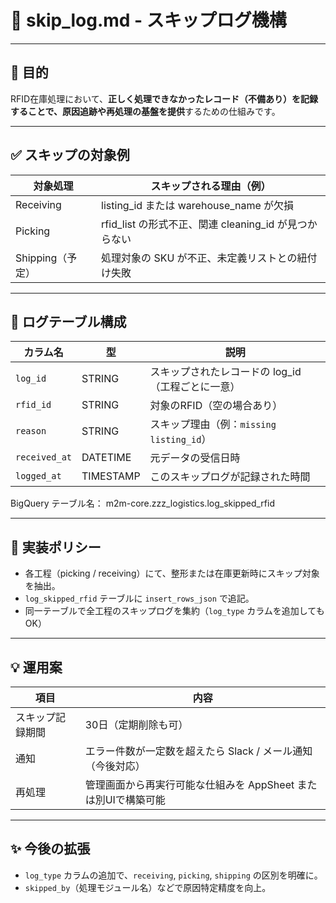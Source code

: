 # 🚫 skip_log.md - スキップログ機構

---

## 🎯 目的

RFID在庫処理において、**正しく処理できなかったレコード（不備あり）を記録することで、原因追跡や再処理の基盤を提供**するための仕組みです。

---

## ✅ スキップの対象例

| 対象処理 | スキップされる理由（例） |
|----------|------------------------|
| Receiving | listing_id または warehouse_name が欠損 |
| Picking   | rfid_list の形式不正、関連 cleaning_id が見つからない |
| Shipping（予定） | 処理対象の SKU が不正、未定義リストとの紐付け失敗 |

---

## 🧱 ログテーブル構成

| カラム名 | 型 | 説明 |
|----------|----|------|
| `log_id` | STRING | スキップされたレコードの log_id（工程ごとに一意） |
| `rfid_id` | STRING | 対象のRFID（空の場合あり） |
| `reason` | STRING | スキップ理由（例：`missing listing_id`） |
| `received_at` | DATETIME | 元データの受信日時 |
| `logged_at` | TIMESTAMP | このスキップログが記録された時間 |

BigQuery テーブル名：  m2m-core.zzz_logistics.log_skipped_rfid

---

## 🔁 実装ポリシー

- 各工程（picking / receiving）にて、整形または在庫更新時にスキップ対象を抽出。
- `log_skipped_rfid` テーブルに `insert_rows_json` で追記。
- 同一テーブルで全工程のスキップログを集約（`log_type` カラムを追加してもOK）

---

## 💡 運用案

| 項目 | 内容 |
|------|------|
| スキップ記録期間 | 30日（定期削除も可） |
| 通知 | エラー件数が一定数を超えたら Slack / メール通知（今後対応） |
| 再処理 | 管理画面から再実行可能な仕組みを AppSheet または別UIで構築可能 |

---

## ✨ 今後の拡張

- `log_type` カラムの追加で、`receiving`, `picking`, `shipping` の区別を明確に。
- `skipped_by`（処理モジュール名）などで原因特定精度を向上。
